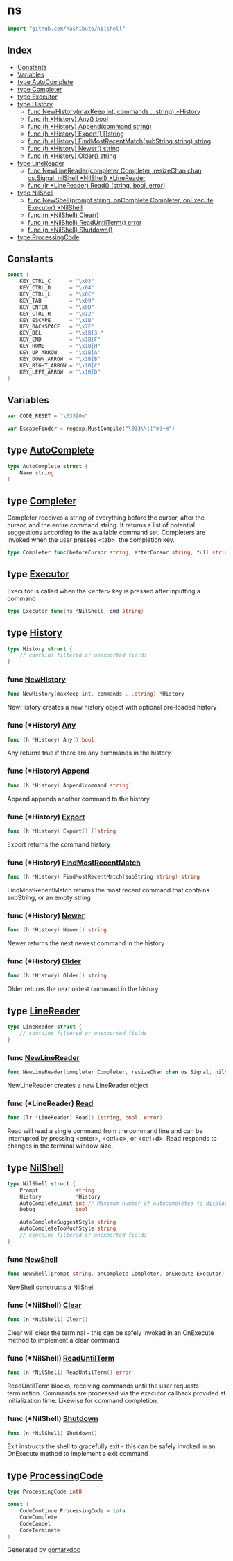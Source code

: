 <!-- Code generated by gomarkdoc. DO NOT EDIT -->

# ns

```go
import "github.com/hashibuto/nilshell"
```

## Index

- [Constants](<#constants>)
- [Variables](<#variables>)
- [type AutoComplete](<#type-autocomplete>)
- [type Completer](<#type-completer>)
- [type Executor](<#type-executor>)
- [type History](<#type-history>)
  - [func NewHistory(maxKeep int, commands ...string) *History](<#func-newhistory>)
  - [func (h *History) Any() bool](<#func-history-any>)
  - [func (h *History) Append(command string)](<#func-history-append>)
  - [func (h *History) Export() []string](<#func-history-export>)
  - [func (h *History) FindMostRecentMatch(subString string) string](<#func-history-findmostrecentmatch>)
  - [func (h *History) Newer() string](<#func-history-newer>)
  - [func (h *History) Older() string](<#func-history-older>)
- [type LineReader](<#type-linereader>)
  - [func NewLineReader(completer Completer, resizeChan chan os.Signal, nilShell *NilShell) *LineReader](<#func-newlinereader>)
  - [func (lr *LineReader) Read() (string, bool, error)](<#func-linereader-read>)
- [type NilShell](<#type-nilshell>)
  - [func NewShell(prompt string, onComplete Completer, onExecute Executor) *NilShell](<#func-newshell>)
  - [func (n *NilShell) Clear()](<#func-nilshell-clear>)
  - [func (n *NilShell) ReadUntilTerm() error](<#func-nilshell-readuntilterm>)
  - [func (n *NilShell) Shutdown()](<#func-nilshell-shutdown>)
- [type ProcessingCode](<#type-processingcode>)


## Constants

```go
const (
    KEY_CTRL_C      = "\x03"
    KEY_CTRL_D      = "\x04"
    KEY_CTRL_L      = "\x0C"
    KEY_TAB         = "\x09"
    KEY_ENTER       = "\x0D"
    KEY_CTRL_R      = "\x12"
    KEY_ESCAPE      = "\x1B"
    KEY_BACKSPACE   = "\x7F"
    KEY_DEL         = "\x1B[3~"
    KEY_END         = "\x1B[F"
    KEY_HOME        = "\x1B[H"
    KEY_UP_ARROW    = "\x1B[A"
    KEY_DOWN_ARROW  = "\x1B[B"
    KEY_RIGHT_ARROW = "\x1B[C"
    KEY_LEFT_ARROW  = "\x1B[D"
)
```

## Variables

```go
var CODE_RESET = "\033[0m"
```

```go
var EscapeFinder = regexp.MustCompile("\033\\[[^m]+m")
```

## type [AutoComplete](<https://github.com/hashibuto/nilshell/blob/master/shell.go#L11-L13>)

```go
type AutoComplete struct {
    Name string
}
```

## type [Completer](<https://github.com/hashibuto/nilshell/blob/master/shell.go#L18>)

Completer receives a string of everything before the cursor, after the cursor, and the entire command string.  It returns a list of potential suggestions according to the available command set.  Completers are invoked when the user presses \<tab\>, the completion key.

```go
type Completer func(beforeCursor string, afterCursor string, full string) []*AutoComplete
```

## type [Executor](<https://github.com/hashibuto/nilshell/blob/master/shell.go#L21>)

Executor is called when the \<enter\> key is pressed after inputting a command

```go
type Executor func(ns *NilShell, cmd string)
```

## type [History](<https://github.com/hashibuto/nilshell/blob/master/history.go#L5-L9>)

```go
type History struct {
    // contains filtered or unexported fields
}
```

### func [NewHistory](<https://github.com/hashibuto/nilshell/blob/master/history.go#L12>)

```go
func NewHistory(maxKeep int, commands ...string) *History
```

NewHistory creates a new history object with optional pre\-loaded history

### func \(\*History\) [Any](<https://github.com/hashibuto/nilshell/blob/master/history.go#L63>)

```go
func (h *History) Any() bool
```

Any returns true if there are any commands in the history

### func \(\*History\) [Append](<https://github.com/hashibuto/nilshell/blob/master/history.go#L68>)

```go
func (h *History) Append(command string)
```

Append appends another command to the history

### func \(\*History\) [Export](<https://github.com/hashibuto/nilshell/blob/master/history.go#L84>)

```go
func (h *History) Export() []string
```

Export returns the command history

### func \(\*History\) [FindMostRecentMatch](<https://github.com/hashibuto/nilshell/blob/master/history.go#L89>)

```go
func (h *History) FindMostRecentMatch(subString string) string
```

FindMostRecentMatch returns the most recent command that contains subString, or an empty string

### func \(\*History\) [Newer](<https://github.com/hashibuto/nilshell/blob/master/history.go#L44>)

```go
func (h *History) Newer() string
```

Newer returns the next newest command in the history

### func \(\*History\) [Older](<https://github.com/hashibuto/nilshell/blob/master/history.go#L26>)

```go
func (h *History) Older() string
```

Older returns the next oldest command in the history

## type [LineReader](<https://github.com/hashibuto/nilshell/blob/master/reader.go#L26-L40>)

```go
type LineReader struct {
    // contains filtered or unexported fields
}
```

### func [NewLineReader](<https://github.com/hashibuto/nilshell/blob/master/reader.go#L45>)

```go
func NewLineReader(completer Completer, resizeChan chan os.Signal, nilShell *NilShell) *LineReader
```

NewLineReader creates a new LineReader object

### func \(\*LineReader\) [Read](<https://github.com/hashibuto/nilshell/blob/master/reader.go#L62>)

```go
func (lr *LineReader) Read() (string, bool, error)
```

Read will read a single command from the command line and can be interrupted by pressing \<enter\>, \<ctrl\+c\>, or \<ctrl\+d\>. Read responds to changes in the terminal window size.

## type [NilShell](<https://github.com/hashibuto/nilshell/blob/master/shell.go#L23-L37>)

```go
type NilShell struct {
    Prompt            string
    History           *History
    AutoCompleteLimit int // Maximum number of autocompletes to display
    Debug             bool

    AutoCompleteSuggestStyle string
    AutoCompleteTooMuchStyle string
    // contains filtered or unexported fields
}
```

### func [NewShell](<https://github.com/hashibuto/nilshell/blob/master/shell.go#L40>)

```go
func NewShell(prompt string, onComplete Completer, onExecute Executor) *NilShell
```

NewShell constructs a NilShell

### func \(\*NilShell\) [Clear](<https://github.com/hashibuto/nilshell/blob/master/shell.go#L86>)

```go
func (n *NilShell) Clear()
```

Clear will clear the terminal \- this can be safely invoked in an OnExecute method to implement a clear command

### func \(\*NilShell\) [ReadUntilTerm](<https://github.com/hashibuto/nilshell/blob/master/shell.go#L57>)

```go
func (n *NilShell) ReadUntilTerm() error
```

ReadUntilTerm blocks, receiving commands until the user requests termination.  Commands are processed via the executor callback provided at initialization time.  Likewise for command completion.

### func \(\*NilShell\) [Shutdown](<https://github.com/hashibuto/nilshell/blob/master/shell.go#L79>)

```go
func (n *NilShell) Shutdown()
```

Exit instructs the shell to gracefully exit \- this can be safely invoked in an OnExecute method to implement a exit command

## type [ProcessingCode](<https://github.com/hashibuto/nilshell/blob/master/reader.go#L15>)

```go
type ProcessingCode int8
```

```go
const (
    CodeContinue ProcessingCode = iota
    CodeComplete
    CodeCancel
    CodeTerminate
)
```



Generated by [gomarkdoc](<https://github.com/princjef/gomarkdoc>)
